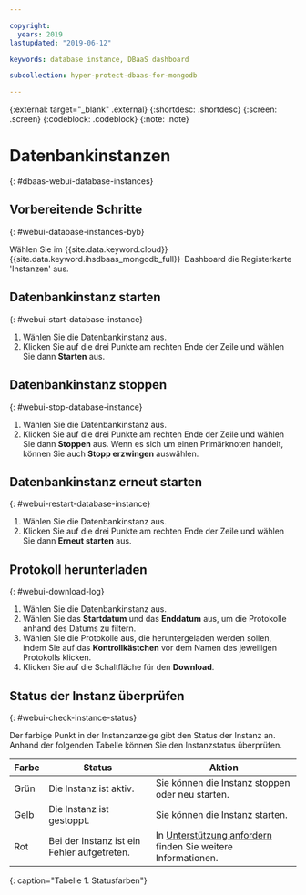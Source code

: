 ```yaml
---

copyright:
  years: 2019
lastupdated: "2019-06-12"

keywords: database instance, DBaaS dashboard

subcollection: hyper-protect-dbaas-for-mongodb

---
```


{:external: target="_blank" .external}
{:shortdesc: .shortdesc}
{:screen: .screen}
{:codeblock: .codeblock}
{:note: .note}


# Datenbankinstanzen
{: #dbaas-webui-database-instances}

## Vorbereitende Schritte
{: #webui-database-instances-byb}

Wählen Sie im {{site.data.keyword.cloud}} {{site.data.keyword.ihsdbaas_mongodb_full}}-Dashboard die Registerkarte 'Instanzen' aus.

## Datenbankinstanz starten
{: #webui-start-database-instance}

1. Wählen Sie die Datenbankinstanz aus.
2. Klicken Sie auf die drei Punkte am rechten Ende der Zeile und wählen Sie dann **Starten** aus.

## Datenbankinstanz stoppen
{: #webui-stop-database-instance}

1. Wählen Sie die Datenbankinstanz aus.
2. Klicken Sie auf die drei Punkte am rechten Ende der Zeile und wählen Sie dann **Stoppen** aus. Wenn es sich um einen Primärknoten handelt, können Sie auch **Stopp erzwingen** auswählen.

## Datenbankinstanz erneut starten
{: #webui-restart-database-instance}

1. Wählen Sie die Datenbankinstanz aus.
2. Klicken Sie auf die drei Punkte am rechten Ende der Zeile und wählen Sie dann **Erneut starten** aus.

## Protokoll herunterladen
{: #webui-download-log}

1. Wählen Sie die Datenbankinstanz aus.
2. Wählen Sie das **Startdatum** und das **Enddatum** aus, um die Protokolle anhand des Datums zu filtern.
3. Wählen Sie die Protokolle aus, die heruntergeladen werden sollen, indem Sie auf das **Kontrollkästchen** vor dem Namen des jeweiligen Protokolls klicken.
4. Klicken Sie auf die Schaltfläche für den **Download**. 

## Status der Instanz überprüfen
{: #webui-check-instance-status}

Der farbige Punkt in der Instanzanzeige gibt den Status der Instanz an. Anhand der folgenden Tabelle können Sie den Instanzstatus überprüfen.

|Farbe|Status|Aktion|
|-----|------|------|
|Grün|Die Instanz ist aktiv.|Sie können die Instanz stoppen oder neu starten.|
|Gelb|Die Instanz ist gestoppt.|Sie können die Instanz starten.|
|Rot|Bei der Instanz ist ein Fehler aufgetreten.|In [Unterstützung anfordern](/docs/services/hyper-protect-dbaas-for-mongodb?topic=hyper-protect-dbaas-for-mongodb-getting-help-and-support) finden Sie weitere Informationen.|
{: caption="Tabelle 1. Statusfarben"}
